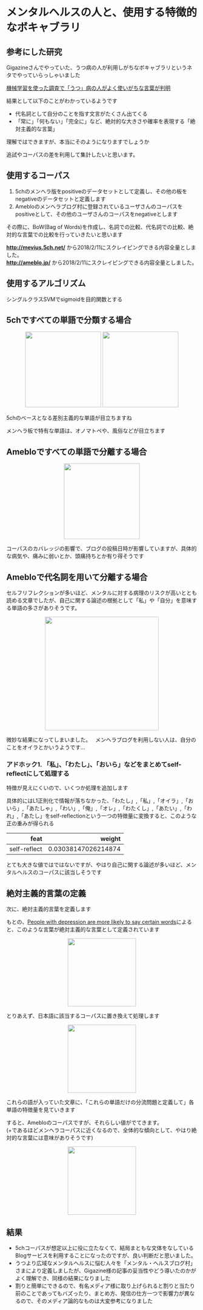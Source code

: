 
# メンタルヘルスの人と、使用する特徴的なボキャブラリ  

## 参考にした研究  
Gigazineさんでやっていた、うつ病の人が利用しがちなボキャブラリというネタでやっていらっしゃいました  
  
[機械学習を使った調査で「うつ」病の人がよく使いがちな言葉が判明](https://gigazine.net/news/20180209-depression-use-language/)  

結果として以下のことがわかっているようです  

- 代名詞として自分のことを指す文言がたくさん出てくる  
- 「常に」「何もない」「完全に」など、絶対的な大きさや確率を表現する「絶対主義的な言葉」  

理解ではできますが、本当にそのようになりますでしょうか　　

追試やコーパスの差を利用して集計したいと思います。　　

## 使用するコーパス 
1. 5chのメンヘラ版をpositiveのデータセットとして定義し、その他の板をnegativeのデータセットと定義します
2. Amebloのメンヘラブログ村に登録されているユーザさんのコーパスをpositiveとして、その他のユーザさんのコーパスをnegativeとします

その際に、BoW(Bag of Words)を作成し、名詞での比較、代名詞での比較、絶対的な言葉での比較を行っていきたいと思います  

**http://mevius.5ch.net/** から2018/2/11にスクレイピングできる内容全量としました。  
**http://ameblo.jp/** から2018/2/11にスクレイピングできる内容全量としました。  

## 使用するアルゴリズム
シングルクラスSVMでsigmoidを目的関数とする  

## 5chですべての単語で分類する場合  
<p align="center">
  <img width="200px" src="https://user-images.githubusercontent.com/4949982/36071983-15c10dea-0f5b-11e8-8225-f8e8d82d08bf.png"> 
  <img width="200px" src="https://user-images.githubusercontent.com/4949982/36071997-44ac0164-0f5b-11e8-8487-0ac085257bcb.png"> 
</p>

5chのベースとなる差別主義的な単語が目立ちますね  

メンヘラ板で特有な単語は、オノマトペや、風俗などが目立ちます  

## Amebloですべての単語で分離する場合
<p align="center">
  <img width="200px" src="https://user-images.githubusercontent.com/4949982/36337929-971aabce-13e5-11e8-9ca2-b6afbf31c899.png"> 
</p>
コーパスのカバレッジの影響で、ブログの投稿日時が影響していますが、具体的な病気や、痛みに弱いとか、頭痛持ちとか有り得そうです  

## Amebloで代名詞を用いて分離する場合

セルフリフレクションが多いほど、メンタルに対する病理のリスクが高いととも読める文章でしたが、自己に関する論述の根拠として「私」や「自分」を意味する単語の多さがありそうです。  
<p align="center">
  <img width="300px" src="https://user-images.githubusercontent.com/4949982/36338121-2166a270-13ea-11e8-95ba-c0aca9ed7896.png"> 
</p>

微妙な結果になってしまいました。  
メンヘラブログを利用しない人は、自分のことをオイラとかいうようです... 

### アドホック1. 「私」、「わたし」、「おいら」などをまとめてself-reflectにして処理する  
特徴が見えにくいので、いくつか処理を追加します  

具体的にはL1正則化で情報が落ちなかった、「わたし」,「私」,「オイラ」,「おいら」,「あたしゃ」,「わい」,「俺」,「オレ」,「わたくし」,「あたい」,「われ」,「あたし」をself-reflectionという一つの特徴量に変換すると、このような正の重みが得られる  

|feat|weight|
|--:|--:|
| self-reflect | 0.03038147026214874 |

とても大きな値ではではないですが、やはり自己に関する論述が多いほど、メンタルヘルスのコーパスに該当しそうです  

## 絶対主義的言葉の定義
次に、絶対主義的言葉を定義します  

もとの、[People with depression are more likely to say certain words](https://qz.com/1198671/depression-warning-signs-pay-attention-to-the-words-they-use/)によると、このような言葉が絶対主義的な言葉として定義されています  

<p align="center">
  <img width="180px" src="https://user-images.githubusercontent.com/4949982/36338537-539b9c18-13f5-11e8-9978-d43f015d3313.png">
</p>

とりあえず、日本語に該当するコーパスに置き換えて処理します  
<p align="center">
  <img width="180px" src="https://user-images.githubusercontent.com/4949982/36338560-2d85366e-13f6-11e8-924c-687807dd4b9e.png">
</p>
これらの語が入っていた文章に、「これらの単語だけの分流問題と定義して」各単語の特徴量を見ていきます

すると、Amebloのコーパスですが、それらしい値がでてきます。  
(+であるほどメンヘラコーパスに近くなるので、全体的な傾向として、やはり絶対的な言葉には意味がありそうです)  
<p align="center">
  <img width="180px" src="https://user-images.githubusercontent.com/4949982/36338648-54e0be3e-13f8-11e8-87c3-1f2fbd353eac.png">
</p>

## 結果
- 5chコーパスが想定以上に役に立たなくて、結局まともな文体をなしているBlogサービスを利用することになったのですが、良い判断だと思いました。  
- うつより広域なメンタルヘルスに悩む人々を「メンタル・ヘルスブログ村」さまにより定義しましたが、Gigazine様の記事の妥当性やどう導いたのかがよく理解でき、同様の結果になりました  
- 割りと簡単にできるので、有名メディア様に取り上げられると割りと当たり前のことであってもバズったり、まとめ方、発信の仕方一つで影響力が異なるので、そのメディア論的なものは大変参考になりました  
